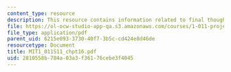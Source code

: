 ```yaml
---
content_type: resource
description: This resource contains information related to final thoughts.
file: https://ol-ocw-studio-app-qa.s3.amazonaws.com/courses/1-011-project-evaluation-spring-2011/2810558b784a03a3f36176cebe3f4045_MIT1_011S11_chpt16.pdf
file_type: application/pdf
parent_uid: 6215e093-3730-40f7-3b5c-cd424e8d46de
resourcetype: Document
title: MIT1_011S11_chpt16.pdf
uid: 2810558b-784a-03a3-f361-76cebe3f4045
---
```


